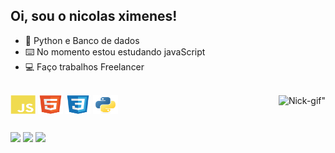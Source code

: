 ## Oi, sou o nicolas ximenes!

- 🔭 Python e Banco de dados
- ⌨️ No momento estou estudando javaScript
- 💻 Faço trabalhos Freelancer

<div style="display: inline_block"><br>
  <img align="center" alt="Nick-Js" height="30" width="40" src="https://raw.githubusercontent.com/devicons/devicon/master/icons/javascript/javascript-plain.svg">
  <img align="center" alt="Nick-HTML" height="30" width="40" src="https://raw.githubusercontent.com/devicons/devicon/master/icons/html5/html5-original.svg">
  <img align="center" alt="Nick-CSS" height="30" width="40" src="https://raw.githubusercontent.com/devicons/devicon/master/icons/css3/css3-original.svg">
  <img align="center" alt="Nick-Python" height="30" width="40" src="https://raw.githubusercontent.com/devicons/devicon/master/icons/python/python-original.svg">
  <img align="right" alt=Nick-gif" src= "https://cdn.discordapp.com/attachments/802034483020300291/1349456064286035988/fa7yzfkz14u71.gif?ex=67d32a65&is=67d1d8e5&hm=e5b25a9b17d8498c4ac750c3b7c157611a4d12e3dfa08768a9ab10ff4fd7c202&">
</div>

##

<div>
  <a href="https://www.instagram.com/nicophobia__/" target="_blank"><img src="https://img.shields.io/badge/-Instagram-%23E4405F?style=for-the-badge&logo=instagram&logoColor=white" target="_blank"></a>
  <a href = "mailto:nicolascavalcanti777@gmail.com"><img src="https://img.shields.io/badge/-Gmail-%23333?style=for-the-badge&logo=gmail&logoColor=white" target="_blank"></a>
  <a href="https://https://br.linkedin.com/in/nicolas-ximenes-687926218" target="_blank"><img src="https://img.shields.io/badge/-LinkedIn-%230077B5?style=for-the-badge&logo=linkedin&logoColor=white" target="_blank"></a>
</div>
